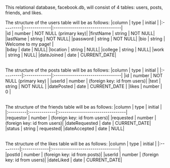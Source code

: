 This relational database, facebook.db, will consist of 4 tables: users, posts, friends, and likes. 

The structure of the users table will be as follows: 
|column     |      type     |     initial                    |
|:---------|:-------------|:---------------------------------|    
|id          |     number   |         NOT NULL (primary key)|
|firstName    |    string    |        NOT NULL|
|lastName    |     string    |        NOT NULL|
|password     |    string     |       NOT NULL|
|bio          |    string      |      Welcome to my page!  |                
|bday         |    date       |       NULL|
|location     |    string     |       NULL|
|college      |    string     |       NULL|
|work          |   string      |      NULL|
|dateJoined    |   date        |      CURRENT_DATE|

\
The structure of the posts table will be as follows:
|column     |      type     |     initial                       |
|:---------|:-------------|:---------------------------------|
|id         |      number   |       NOT NULL (primary key)      |
|userId     |      number   |       (foreign key: id from users)|
|text       |      string   |       NOT NULL                    |
|datePosted |      date     |       CURRENT_DATE                |
|likes      |      number   |       0                           |

\
The structure of the friends table will be as follows:
|column     |      type     |     initial                       |
|:---------|:-------------|:---------------------------------|               
|requestor     |   number     |   (foreign key: id from users)|
|requested     |   number     |   (foreign key: id from users)|
|dateRequested  |  date       |   CURRENT_DATE|
|status         |  string     |   requested|
|dateAccepted |    date       |   NULL|

\
The structure of the likes table will be as follows:
|column     |      type     |     initial                       |
|:---------|:-------------|:---------------------------------|               
|postId     |      number    |    (foreign key: id from posts)|
|userId     |      number    |    (foreign key: id from users)|
|dateLiked    |    date      |    CURRENT_DATE|
